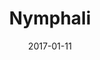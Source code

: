 ---
layout: post
title: "Nymphali"
date: 2017-01-11
categories: [RNG]
image: http://www.pokepedia.fr/images/thumb/8/83/Nymphali-XY.png/250px-Nymphali-XY.png
caught: Evoli
location: Ranch Ohana
level: oeuf
version: Lune
---
